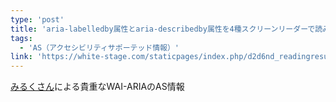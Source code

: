 ```yaml
---
type: 'post'
title: 'aria-labelledby属性とaria-describedby属性を4種スクリーンリーダーで読み上げた検証結果'
tags:
  - 'AS（アクセシビリティサポーテッド情報）'
link: 'https://white-stage.com/staticpages/index.php/d2d6nd_readingresults'
---
```

[みるくさん](https://white-stage.com/)による貴重なWAI-ARIAのAS情報